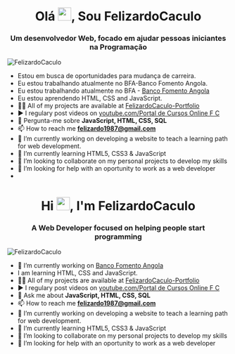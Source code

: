 <h1 align="center">Olá <img src="https://raw.githubusercontent.com/FelizardoCaculo/FelizardoCaculo/master/hi.gif" width="30px">, Sou FelizardoCaculo</h1>
<h3 align="center">Um desenvolvedor Web, focado em ajudar pessoas iniciantes na Programação</h3>
<p align="left"> <img src="https://github.com/account" alt="FelizardoCaculo" /> </p>


- Estou em busca de oportunidades para mudança de carreira.
- Eu estou trabalhando atualmente no BFA-Banco Fomento Angola.
- Eu estou trabalhando atualmente no BFA - [Banco Fomento Angola](https://www.bfa.ao)
- Eu estou aprendendo HTML, CSS and JavaScript.
- 👨‍💻 All of my projects are available at [FelizardoCaculo-Portfolio](https://felizardocaculo-portfolio.herokuapp.com/)
- ▶️ I regulary post videos on [youtube.com/Portal de Cursos Online F C](https://youtube.com/channel/UCGJg7DtpcwaBxNcI0iCwDYQ)
- 💬 Pergunta-me sobre **JavaScript, HTML, CSS, SQL**
- 📫 How to reach me **felizardo1987@gmail.com**
- 🔭 I’m currently working on developing a website to teach a learning path for web development.
- 🌱 I’m currently learning HTML5, CSS3 & JavaScript
- 👯 I’m looking to collaborate on my personal projects to develop my skills
- 🤔 I’m looking for help with an oportunity to work as a web developer
-


<h1 align="center">Hi <img src="https://raw.githubusercontent.com/FelizardoCaculo/FelizardoCaculo/master/hi.gif" width="30px">, I'm FelizardoCaculo</h1>
<h3 align="center">A Web Developer focused on helping people start programming</h3>
<p align="left"> <img src="https://github.com/account" alt="FelizardoCaculo" /> </p>

- 🔭 I’m currently working on [Banco Fomento Angola](https://www.bfa.ao)
- I am learning HTML, CSS and JavaScript.
- 👨‍💻 All of my projects are available at [FelizardoCaculo-Portfolio](https://felizardocaculo-portfolio.herokuapp.com/)
- ▶️ I regulary post videos on [youtube.com/Portal de Cursos Online F C](https://youtube.com/channel/UCGJg7DtpcwaBxNcI0iCwDYQ)
- 💬 Ask me about **JavaScript, HTML, CSS, SQL**
- 📫 How to reach me **felizardo1987@gmail.com**
- 🔭 I’m currently working on developing a website to teach a learning path for web development.
- 🌱 I’m currently learning HTML5, CSS3 & JavaScript
- 👯 I’m looking to collaborate on my personal projects to develop my skills
- 🤔 I’m looking for help with an oportunity to work as a web developer


